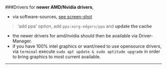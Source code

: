 ###Drivers
for **newer AMD/Nvidia drivers**, 
* via software-sources, [see screen-shot](http://i.imgur.com/8FOYNam.png) 
> 'add ppa' option, add `ppa:xorg-edgers/ppa` and 
> __update the cache__
* the newer drivers for amd/nvidia should then be available via Driver-Manager.
* if you have 100% intel graphics or want/need to use opensource drivers, via `terminal` execute `sudo apt update & sudo aptitude upgrade` in order to bring graphics to most current available.

***
